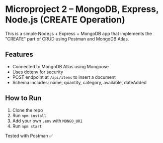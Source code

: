 # Microproject 2 – MongoDB, Express, Node.js (CREATE Operation)

This is a simple Node.js + Express + MongoDB app that implements the "CREATE" part of CRUD using Postman and MongoDB Atlas.

## Features
- Connected to MongoDB Atlas using Mongoose
- Uses dotenv for security
- POST endpoint at `/api/items` to insert a document
- Schema includes: name, quantity, category, available, dateAdded

## How to Run
1. Clone the repo
2. Run `npm install`
3. Add your own `.env` with `MONGO_URI`
4. Run `npm start`

Tested with Postman ✅
